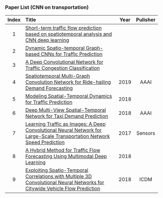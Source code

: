### Paper List (CNN on transportation)


| Index |                                                             Title                                                             | Year | Pulisher |
|:-----:|:-----------------------------------------------------------------------------------------------------------------------------|:----:|:--------:|
|   1   | [Short-term traffic flow prediction based on spatiotemporal analysis and CNN deep learning]                                   |      |          |
|   2   | [Dynamic Spatio-temporal Graph-based CNNs for Traffic Prediction]                                                                                   |      |          |
|   3   | [A Deep Convolutional Network for Traffic Congestion Classification]                                                          |      |          |
|   4   | [Spatiotemporal Multi-Graph Convolution Network for Ride-hailing Demand Forecasting]                                          | 2019 |   AAAI   |
|   5   | [Modeling Spatial-Temporal Dynamics for Traffic Prediction]                                                                   | 2018 |          |
|   6   | [Deep Multi-View Spatial-Temporal Network for Taxi Demand Prediction]                                                         | 2018 |   AAAI   |
|   7   | [Learning Traffic as Images: A Deep Convolutional Neural Network for Large-Scale Transportation Network Speed Prediction]     | 2017 |  Sensors |
|   8   | [A Hybrid Method for Traffic Flow Forecasting Using Multimodal Deep Learning]                                                 | 2018 |          |
|   9   | [Exploiting Spatio-Temporal Correlations with Multiple 3D Convolutional Neural Networks for Citywide Vehicle Flow Prediction] | 2018 |   ICDM   |




[Spatiotemporal Multi-Graph Convolution Network for Ride-hailing Demand Forecasting]:http://www-scf.usc.edu/~yaguang/papers/aaai19_multi_graph_convolution.pdf
[Dynamic Spatio-temporal Graph-based CNNs for Traffic Prediction]:https://arxiv.org/pdf/1812.02019.pdf
[Short-term traffic flow prediction based on spatiotemporal analysis and CNN deep learning]: https://www.tandfonline.com/doi/pdf/10.1080/23249935.2019.1637966
[Exploiting Spatio-Temporal Correlations with Multiple 3D Convolutional Neural Networks for Citywide Vehicle Flow Prediction]:https://ieeexplore.ieee.org/stamp/stamp.jsp?tp=&arnumber=8594916
[A Hybrid Method for Traffic Flow Forecasting Using Multimodal Deep Learning]: https://arxiv.org/ftp/arxiv/papers/1803/1803.02099.pdf
[Learning Traffic as Images: A Deep Convolutional Neural Network for Large-Scale Transportation Network Speed Prediction]:https://www.mdpi.com/1424-8220/17/4/818
[Deep Multi-View Spatial-Temporal Network for Taxi Demand Prediction]: https://www.aaai.org/ocs/index.php/AAAI/AAAI18/paper/view/16069/15978
[Modeling Spatial-Temporal Dynamics for Traffic Prediction]: https://www.researchgate.net/profile/Huaxiu_Yao/publication/323570926_Modeling_Spatial-Temporal_Dynamics_for_Traffic_Prediction/links/5b1e23ea45851587f29f6a61/Modeling-Spatial-Temporal-Dynamics-for-Traffic-Prediction.pdf
[A Deep Convolutional Network for Traffic Congestion Classification]: https://dais-ita.org/sites/default/files/nato_ist_trafficCongestion_Paper4_Issue1.pdf
